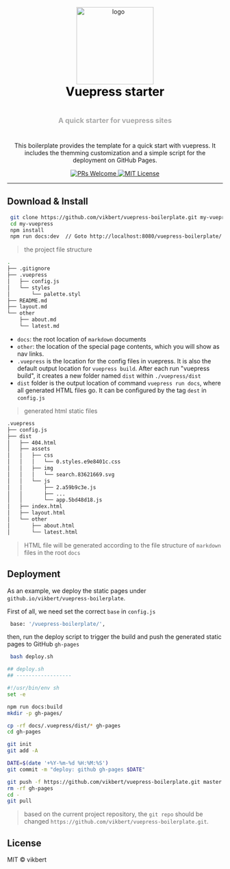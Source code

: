 <div align="center">
  <!-- Logo and title and sub-title -->
  <img src="https://vuepress.vuejs.org/hero.png" alt="logo" width="180"/>
  <h1 style="font-weight: bolder; color: black; margin-top: 0px">Vuepress starter</h1>
  <h3 style="color: darkgrey; margin: 40px 0"> 
    A quick starter for vuepress sites
  </h3>

  <!-- description of project -->
  <p>
    This boilerplate provides the template for a quick start with vuepress. It includes the themming customization and a simple script for the deployment on GitHub Pages.
  </p>

  <!-- github icons for PR and License -->
  <p>
    <a href="#">
      <img src="https://img.shields.io/badge/PRs-Welcome-brightgreen.svg?style=flat-square" alt="PRs Welcome">
    </a>
    <a href="#">
      <img src="https://img.shields.io/badge/License-MIT-brightgreen.svg?style=flat-square" alt="MIT License">
    </a>
  </p>
</div>

---

## Download & Install

```bash
 git clone https://github.com/vikbert/vuepress-boilerplate.git my-vuepress
 cd my-vuepress
 npm install
 npm run docs:dev  // Goto http://localhost:8080/vuepress-boilerplate/
```

> the project file structure
```bash
.
├── .gitignore
├── .vuepress
│   ├── config.js
│   └── styles
│       └── palette.styl
├── README.md
├── layout.md
└── other
    ├── about.md
    └── latest.md
```
- `docs`: the root location of `markdown` documents
- `other`: the location of the special page contents, which you will show as nav links.
- `.vuepress` is the location for the config files in vuepress. It is also the default output location for `vuepress build`. After each run "vuepress build", it creates a new folder named `dist` within `./vuepress/dist`
- `dist` folder is the output location of command `vuepress run docs`, where all generated HTML files go. It can be configured by the tag `dest` in `config.js`

> generated html static files
```bash
.vuepress
├── config.js
├── dist
│   ├── 404.html
│   ├── assets
│   │   ├── css
│   │   │   └── 0.styles.e9e8401c.css
│   │   ├── img
│   │   │   └── search.83621669.svg
│   │   └── js
│   │       ├── 2.a59b9c3e.js
│   │       ├── ...
│   │       └── app.5bd48d18.js
│   ├── index.html
│   ├── layout.html
│   └── other
│       ├── about.html
│       └── latest.html
```
> HTML file will be generated according to the file structure of `markdown` files in the root `docs`

## Deployment
As an example, we deploy the static pages under `github.io/vikbert/vuepress-boilerplate`.

First of all, we need set the correct `base` in `config.js`
```bash
 base: '/vuepress-boilerplate/', 
```

then, run the deploy script to trigger the build and push the generated static pages to GitHub `gh-pages`
```bash
 bash deploy.sh 
```

```bash
## deploy.sh
## ------------------

#!/usr/bin/env sh
set -e

npm run docs:build
mkdir -p gh-pages/

cp -rf docs/.vuepress/dist/* gh-pages
cd gh-pages

git init
git add -A

DATE=$(date '+%Y-%m-%d %H:%M:%S')
git commit -m "deploy: github gh-pages $DATE"

git push -f https://github.com/vikbert/vuepress-boilerplate.git master:gh-pages
rm -rf gh-pages
cd -
git pull
```
> based on the current project repository, the `git repo` should be changed `https://github.com/vikbert/vuepress-boilerplate.git`.




## License

MIT © vikbert

